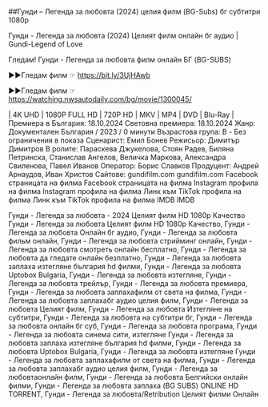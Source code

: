 ##Гунди – Легенда за любовта (2024) целия филм (BG-Subs) бг субтитри 1080p

Гунди - Легенда за любовта (2024) Целият филм онлайн бг аудио | Gundi-Legend of Love


Гледам! Гунди - Легенда за любовта филм онлайн БГ (BG-SUBS)

▶️▶️Гледам филм ☞ https://bit.ly/3UjHAwb

▶️▶️Гледам филм ☞ https://watching.nwsautodaily.com/bg/movie/1300045/

| 4K UHD | 1080P FULL HD | 720P HD | MKV | MP4 | DVD | Blu-Ray |
Премиера в България: 18.10.2024
Световна премиера: 18.10.2024
Жанр: Документален
България / 2023 / 0 минути
Възрастова група: B - Без ограничения в показа
Сценарист: Емил Бонев
Режисьор: Димитър Димитров
В ролите: Параскева Джукелова, Стоян Радев, Биляна Петринска, Станислав Ангелов, Величка Маркова, Александра Свиленова, Павел Иванов
Оператор: Борис Славков
Продуцент: Андрей Арнаудов, Иван Христов
Сайтове:
gundifilm.com gundifilm.com
Facebook страницата на филма Facebook страницата на филма
Instagram профила на филма Instagram профила на филма
Линк към TikTok профила на филма Линк към TikTok профила на филма
IMDB IMDB

Гунди - Легенда за любовта - 2024 Целият филм HD 1080p Качество
Гунди - Легенда за любовта Целият филм HD 1080p Качество,
Гунди - Легенда за любовта Онлайн бг аудио,
Гунди - Легенда за любовта фильм онлайн,
Гунди - Легенда за любовта стрийминг онлайн,
Гунди - Легенда за любовта смотреть онлайн бесплатно,
Гунди - Легенда за любовта да гледате онлайн безплатно,
Гунди - Легенда за любовта заплаха изтегляне българия hd филми,
Гунди - Легенда за любовта Uptobox Bulgaria,
Гунди - Легенда за любовта изтегляне,
Гунди - Легенда за любовта трейлър,
Гунди - Легенда за любовта премиера,
Гунди - Легенда за любовта заплахафилм от света на филма,
Гунди - Легенда за любовта заплахабг аудио целия филм,
Гунди - Легенда за любовта Целият филм,
Гунди - Легенда за любовта Изтегляне на субтитри,
Гунди - Легенда за любовта на субтитри бг,
Гунди - Легенда за любовта онлайн бг суб,
Гунди - Легенда за любовта програма,
Гунди - Легенда за любовта синема сити,
изтегляне Гунди - Легенда за любовта заплаха изтегляне българия hd филми,
Гунди - Легенда за любовта Uptobox Bulgaria,
Гунди - Легенда за любовта изтегляне
Гунди - Легенда за любовта заплахафилм от света на филма,
Гунди - Легенда за любовта заплахабг аудио целия филм,
Гунди - Легенда за любовтаонлайн филм,
Гунди - Легенда за любовта Белгийски онлайн филми,
Гунди - Легенда за любовта заплаха (BG SUBS) ONLINE HD TORRENT,
Гунди - Легенда за любовта/Retribution Целият филми Онлайн

